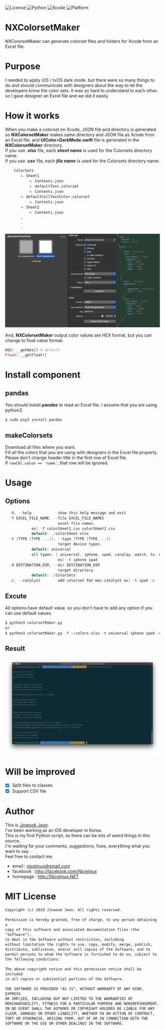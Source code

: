 ![License](https://img.shields.io/badge/License-MIT-yellow.svg)
![Python](https://img.shields.io/badge/Python-3.7%20or%20higher-green.svg)
![Xcode](https://img.shields.io/badge/Xcode-9%20or%20higher-blue.svg)
![Platform](https://img.shields.io/badge/Platform-%20iOS%20|%20tvOS%20|%20watchOS%20|%20macOS-red.svg)

# NXColorsetMaker
NXColorsetMaker can generate colorset files and folders for Xcode from an Excel file.


# Purpose
I needed to apply iOS / tvOS dark mode. but there were so many things to do and should communicate with designers about the way to let the developers know the color sets. It was so hard to understand to each other. so I gave designer an Excel file and we did it easily.


# How it works
When you make a colorset on Xcode, JSON file and directory is generated. so __NXColorsetMaker__ makes same directory and JSON file as Xcode from an Excel file. and __UIColor+DarkMode.swift__ file is generated in the __NXColorsetMaker__ directory.  
If you use __.xlsx__ file, each __*sheet name*__ is used for the Colorsets directory name.  
If you use __.csv__ file, each __*file name*__ is used for the Colorsets directory name.

```
    ColorSets
       ㄴ Sheet1
           ㄴ Contents.json
           ㄴ defaultText.colorset
	       ㄴ Contents.json
	   ㄴ defaultCellTextColor.colorset
	       ㄴ Contents.json
       ㄴ Sheet2
           ㄴ Contents.json
	   .
	   .
	   .
```

![Alt text](images/xcode_json_screen.png?raw=true)

And, __NXColorsetMaker__ output color values are HEX format, but you can change to float value format.

```ruby
HEX: __getHex() # default
Float: __getFloat()
```


# Install component
## pandas
You should install __*pandas*__ to read an Excel file. I assume that you are using python3.
```ruby
$ sudo pip3 install pandas
```

## makeColorsets
Download all files where you want.  
Fill all the colors that you are using with designers in the Excel file properly.  
Please don't change header title in the first row of Excel file.  
If `row[0].value == 'name'`, that row will be ignored.


# Usage
## Options
```swift
  -h, --help            show this help message and exit
  -f EXCEL_FILE_NAME, --file EXCEL_FILE_NAMES
                        excel file names.
			ex) -f colorSheet1.csv colorSheet2.csv
			default: ./colorSheet.xlsx
  -t [TYPE [TYPE ...]], --type [TYPE [TYPE ...]]
                        target device types. 
			default: universal
			all types: [ universal, iphone, ipad, carplay, watch, tv, mac ]
                        ex) -t iphone ipad
  -d DESTINATION_DIR, --dir DESTINATION_DIR
                        target directory. 
			default: ./ColorSets
  -c, --catalyst        add colorset for mac-catalyst ex) -t ipad -c
```

## Excute
All options have default value. so you don't have to add any option if you can use default values.
```swift
$ python3 colorsetMaker.py
or
$ python3 colorsetMaker.py -f ~/colors.xlsx -t universal iphone ipad -c -d ~/myproject/image.xcassets/colorSets
```

## Result
![Alt text](images/result.png?raw=true)

# Will be improved
- [x] Split files to classes
- [x] Support CSV file

# Author
This is [Jinwook Jeon](http://Nicejinux.NET).   
I've been working as an iOS developer in Korea.  
This is my first Python script, so there can be lots of weird things in this source.  
I'm waiting for your comments, suggestions, fixes, everything what you want to say.  
Feel free to contact me.

 - email : nicejinux@gmail.com
 - facebook : http://facebook.com/Nicejinux
 - homepage : http://Nicejinux.NET


# MIT License

	Copyright (c) 2019 Jinwook Jeon. All rights reserved.

	Permission is hereby granted, free of charge, to any person obtaining a
	copy of this software and associated documentation files (the "Software"),
	to deal in the Software without restriction, including
	without limitation the rights to use, copy, modify, merge, publish,
	distribute, sublicense, and/or sell copies of the Software, and to
	permit persons to whom the Software is furnished to do so, subject to
	the following conditions:

	The above copyright notice and this permission notice shall be included
	in all copies or substantial portions of the Software.

	THE SOFTWARE IS PROVIDED "AS IS", WITHOUT WARRANTY OF ANY KIND, EXPRESS
	OR IMPLIED, INCLUDING BUT NOT LIMITED TO THE WARRANTIES OF
	MERCHANTABILITY, FITNESS FOR A PARTICULAR PURPOSE AND NONINFRINGEMENT.
	IN NO EVENT SHALL THE AUTHORS OR COPYRIGHT HOLDERS BE LIABLE FOR ANY
	CLAIM, DAMAGES OR OTHER LIABILITY, WHETHER IN AN ACTION OF CONTRACT,
	TORT OR OTHERWISE, ARISING FROM, OUT OF OR IN CONNECTION WITH THE
	SOFTWARE OR THE USE OR OTHER DEALINGS IN THE SOFTWARE.
	
